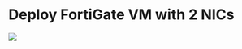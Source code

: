 # Deploy FortiGate VM with 2 NICs

<a href="https://portal.azure.com/#create/Microsoft.Template/uri/https%3A%2F%2Fraw.githubusercontent.com%2Ffortinetsolutions%2FAzure-Templates%2Fmaster%2FFortiGate%2FOthers%2FSingle-VM-2-NIC-Deployment%2Fazuredeploy.json" target="_blank">
    <img src="http://azuredeploy.net/deploybutton.png"/>
</a>
